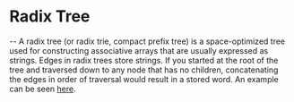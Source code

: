 # Radix Tree
--
A radix tree (or radix trie, compact prefix tree) is a space-optimized tree used for constructing associative arrays that are usually expressed as strings. Edges in radix trees store strings. If you started at the root of the tree and traversed down to any node that has no children, concatenating the edges in order of traversal would result in a stored word. An example can be seen [here](https://en.wikipedia.org/wiki/Radix_tree#/media/File:Patricia_trie.svg).
